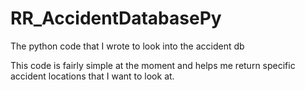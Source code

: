 # RR_AccidentDatabasePy
The python code that I wrote to look into the accident db

This code is fairly simple at the moment and helps me return specific accident locations that I want to look at.
